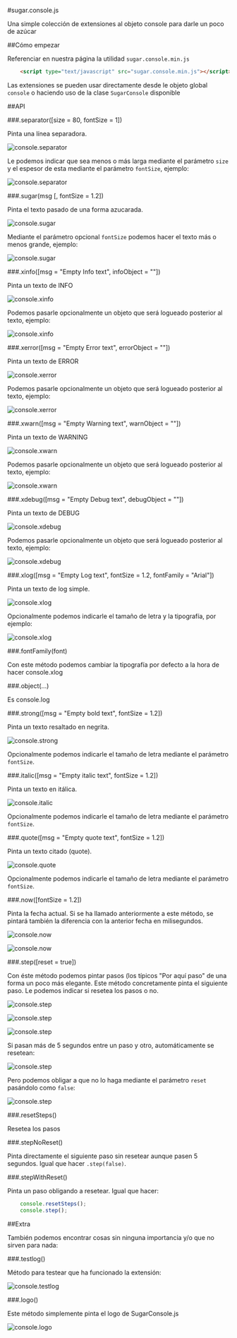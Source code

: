 #sugar.console.js

Una simple colección de extensiones al objeto console para darle un poco de azúcar

##Cómo empezar

Referenciar en nuestra página la utilidad `sugar.console.min.js`

```html
	<script type="text/javascript" src="sugar.console.min.js"></script>
```

Las extensiones se pueden usar directamente desde le objeto global `console` o haciendo uso de la clase `SugarConsole` disponible

##API

###.separator([size = 80, fontSize = 1])

Pinta una línea separadora.

![console.separator](img/console_separator.jpg)

Le podemos indicar que sea menos o más larga mediante el parámetro `size` y el espesor de esta mediante el parámetro `fontSize`, ejemplo:

![console.separator](img/console_separator2.jpg)

###.sugar(msg [, fontSize = 1.2])

Pinta el texto pasado de una forma azucarada.

![console.sugar](img/console_sugar.jpg)

Mediante el parámetro opcional `fontSize` podemos hacer el texto más o menos grande, ejemplo:

![console.sugar](img/console_sugar2.jpg)

###.xinfo([msg = "Empty Info text", infoObject = ""])

Pinta un texto de INFO

![console.xinfo](img/console_xinfo.jpg)

Podemos pasarle opcionalmente un objeto que será logueado posterior al texto, ejemplo:

![console.xinfo](img/console_xinfo2.jpg)

###.xerror([msg = "Empty Error text", errorObject = ""])

Pinta un texto de ERROR

![console.xerror](img/console_xerror.jpg)

Podemos pasarle opcionalmente un objeto que será logueado posterior al texto, ejemplo:

![console.xerror](img/console_xerror2.jpg)

###.xwarn([msg = "Empty Warning text", warnObject = ""])

Pinta un texto de WARNING

![console.xwarn](img/console_xwarn.jpg)

Podemos pasarle opcionalmente un objeto que será logueado posterior al texto, ejemplo:

![console.xwarn](img/console_xwarn2.jpg)

###.xdebug([msg = "Empty Debug text", debugObject = ""])

Pinta un texto de DEBUG

![console.xdebug](img/console_xdebug.jpg)

Podemos pasarle opcionalmente un objeto que será logueado posterior al texto, ejemplo:

![console.xdebug](img/console_xdebug2.jpg)

###.xlog([msg = "Empty Log text", fontSize = 1.2, fontFamily = "Arial"])

Pinta un texto de log simple.

![console.xlog](img/console_xlog.jpg)

Opcionalmente podemos indicarle el tamaño de letra y la tipografía, por ejemplo:

![console.xlog](img/console_xlog2.jpg)

###.fontFamily(font)

Con este método podemos cambiar la tipografía por defecto a la hora de hacer console.xlog

###.object(...)

Es console.log

###.strong([msg = "Empty bold text", fontSize = 1.2])

Pinta un texto resaltado en negrita.

![console.strong](img/console_strong.jpg)

Opcionalmente podemos indicarle el tamaño de letra mediante el parámetro `fontSize`.

###.italic([msg = "Empty italic text", fontSize = 1.2])

Pinta un texto en itálica.

![console.italic](img/console_italic.jpg)

Opcionalmente podemos indicarle el tamaño de letra mediante el parámetro `fontSize`.

###.quote([msg = "Empty quote text", fontSize = 1.2])

Pinta un texto citado (quote).

![console.quote](img/console_quote.jpg)

Opcionalmente podemos indicarle el tamaño de letra mediante el parámetro `fontSize`.

###.now([fontSize = 1.2])

Pinta la fecha actual. Si se ha llamado anteriormente a este método, se pintará también la diferencia con la anterior fecha en milisegundos.

![console.now](img/console_now.jpg)

![console.now](img/console_now2.jpg)

###.step([reset = true])

Con éste método podemos pintar pasos (los típicos "Por aquí paso" de una forma un poco más elegante. Este método concretamente pinta el siguiente paso. Le podemos indicar si resetea los pasos o no.

![console.step](img/console_step1.jpg) 

![console.step](img/console_step2.jpg)

![console.step](img/console_step3.jpg)

Si pasan más de 5 segundos entre un paso y otro, automáticamente se resetean:

![console.step](img/console_step4.jpg)

Pero podemos obligar a que no lo haga mediante el parámetro `reset` pasándolo como `false`:

![console.step](img/console_step5.jpg)

###.resetSteps()

Resetea los pasos

###.stepNoReset()

Pinta directamente el siguiente paso sin resetear aunque pasen 5 segundos. Igual que hacer `.step(false)`.

###.stepWithReset()

Pinta un paso obligando a resetear. Igual que hacer:

```javascript
	console.resetSteps();
	console.step();
```

##Extra

También podemos encontrar cosas sin ninguna importancia y/o que no sirven para nada:

###.testlog()

Método para testear que ha funcionado la extensión:

![console.testlog](img/console_testlog.jpg)

###.logo()

Este método simplemente pinta el logo de SugarConsole.js

![console.logo](img/console_logo.jpg)
